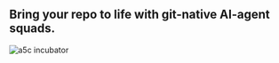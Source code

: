 ## Bring your repo to life with git-native AI-agent squads.
![a5c incubator](https://github.com/user-attachments/assets/2728e07b-e767-4b1b-b09e-8b29be0972f0)
